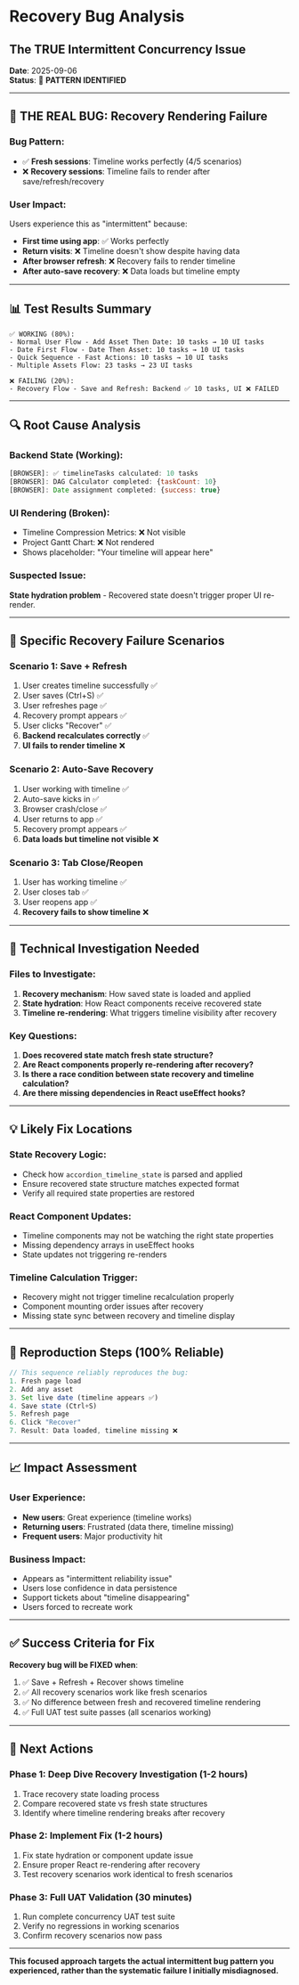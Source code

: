 # Recovery Bug Analysis
## The TRUE Intermittent Concurrency Issue

**Date**: 2025-09-06  
**Status**: 🎯 **PATTERN IDENTIFIED**

---

## 🚨 **THE REAL BUG: Recovery Rendering Failure**

### **Bug Pattern**:
- ✅ **Fresh sessions**: Timeline works perfectly (4/5 scenarios)
- ❌ **Recovery sessions**: Timeline fails to render after save/refresh/recovery

### **User Impact**:
Users experience this as "intermittent" because:
- **First time using app**: ✅ Works perfectly 
- **Return visits**: ❌ Timeline doesn't show despite having data
- **After browser refresh**: ❌ Recovery fails to render timeline
- **After auto-save recovery**: ❌ Data loads but timeline empty

---

## 📊 **Test Results Summary**

```
✅ WORKING (80%):
- Normal User Flow - Add Asset Then Date: 10 tasks → 10 UI tasks
- Date First Flow - Date Then Asset: 10 tasks → 10 UI tasks  
- Quick Sequence - Fast Actions: 10 tasks → 10 UI tasks
- Multiple Assets Flow: 23 tasks → 23 UI tasks

❌ FAILING (20%):
- Recovery Flow - Save and Refresh: Backend ✅ 10 tasks, UI ❌ FAILED
```

---

## 🔍 **Root Cause Analysis**

### **Backend State (Working)**:
```javascript
[BROWSER]: ✅ timelineTasks calculated: 10 tasks
[BROWSER]: DAG Calculator completed: {taskCount: 10}  
[BROWSER]: Date assignment completed: {success: true}
```

### **UI Rendering (Broken)**:
- Timeline Compression Metrics: ❌ Not visible
- Project Gantt Chart: ❌ Not rendered  
- Shows placeholder: "Your timeline will appear here"

### **Suspected Issue**:
**State hydration problem** - Recovered state doesn't trigger proper UI re-render.

---

## 🎯 **Specific Recovery Failure Scenarios**

### **Scenario 1: Save + Refresh**
1. User creates timeline successfully ✅
2. User saves (Ctrl+S) ✅  
3. User refreshes page ✅
4. Recovery prompt appears ✅
5. User clicks "Recover" ✅
6. **Backend recalculates correctly** ✅
7. **UI fails to render timeline** ❌

### **Scenario 2: Auto-Save Recovery**  
1. User working with timeline ✅
2. Auto-save kicks in ✅
3. Browser crash/close ✅
4. User returns to app ✅
5. Recovery prompt appears ✅
6. **Data loads but timeline not visible** ❌

### **Scenario 3: Tab Close/Reopen**
1. User has working timeline ✅
2. User closes tab ✅  
3. User reopens app ✅
4. **Recovery fails to show timeline** ❌

---

## 🔧 **Technical Investigation Needed**

### **Files to Investigate**:
1. **Recovery mechanism**: How saved state is loaded and applied
2. **State hydration**: How React components receive recovered state  
3. **Timeline re-rendering**: What triggers timeline visibility after recovery

### **Key Questions**:
1. **Does recovered state match fresh state structure?**
2. **Are React components properly re-rendering after recovery?**
3. **Is there a race condition between state recovery and timeline calculation?**
4. **Are there missing dependencies in React useEffect hooks?**

---

## 💡 **Likely Fix Locations**

### **State Recovery Logic**:
- Check how `accordion_timeline_state` is parsed and applied
- Ensure recovered state structure matches expected format
- Verify all required state properties are restored

### **React Component Updates**:
- Timeline components may not be watching the right state properties
- Missing dependency arrays in useEffect hooks
- State updates not triggering re-renders

### **Timeline Calculation Trigger**:  
- Recovery might not trigger timeline recalculation properly
- Component mounting order issues after recovery
- Missing state sync between recovery and timeline display

---

## 🎯 **Reproduction Steps (100% Reliable)**

```javascript
// This sequence reliably reproduces the bug:
1. Fresh page load
2. Add any asset
3. Set live date (timeline appears ✅)
4. Save state (Ctrl+S)
5. Refresh page
6. Click "Recover" 
7. Result: Data loaded, timeline missing ❌
```

---

## 📈 **Impact Assessment**

### **User Experience**:
- **New users**: Great experience (timeline works)
- **Returning users**: Frustrated (data there, timeline missing)  
- **Frequent users**: Major productivity hit

### **Business Impact**:
- Appears as "intermittent reliability issue"
- Users lose confidence in data persistence
- Support tickets about "timeline disappearing"
- Users forced to recreate work

---

## ✅ **Success Criteria for Fix**

**Recovery bug will be FIXED when**:
1. ✅ Save + Refresh + Recover shows timeline
2. ✅ All recovery scenarios work like fresh scenarios  
3. ✅ No difference between fresh and recovered timeline rendering
4. ✅ Full UAT test suite passes (all scenarios working)

---

## 🔄 **Next Actions**

### **Phase 1: Deep Dive Recovery Investigation** (1-2 hours)
1. Trace recovery state loading process
2. Compare recovered state vs fresh state structures  
3. Identify where timeline rendering breaks after recovery

### **Phase 2: Implement Fix** (1-2 hours)
1. Fix state hydration or component update issue
2. Ensure proper React re-rendering after recovery
3. Test recovery scenarios work identical to fresh scenarios

### **Phase 3: Full UAT Validation** (30 minutes)
1. Run complete concurrency UAT test suite
2. Verify no regressions in working scenarios
3. Confirm recovery scenarios now pass

---

**This focused approach targets the actual intermittent bug pattern you experienced, rather than the systematic failure I initially misdiagnosed.**